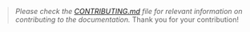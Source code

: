 > *Please check the [CONTRIBUTING.md](https://github.com/balena-io/docs/blob/master/CONTRIBUTING.md) file for relevant information on contributing to the documentation.* Thank you for your contribution!
